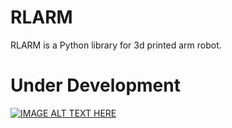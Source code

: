 # RLARM

RLARM is a Python library for 3d printed arm robot.

# Under Development

[![IMAGE ALT TEXT HERE](https://img.youtube.com/vi/_pNsxCyk9ok/0.jpg)](https://www.youtube.com/watch?v=_pNsxCyk9ok)
